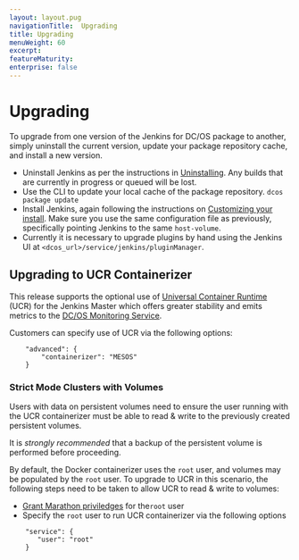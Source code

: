 ```yaml
---
layout: layout.pug
navigationTitle:  Upgrading
title: Upgrading
menuWeight: 60
excerpt:
featureMaturity:
enterprise: false
---
```

# Upgrading

To upgrade from one version of the Jenkins for DC/OS package to another, simply uninstall the current version, update your package repository cache, and install a new version.

- Uninstall Jenkins as per the instructions in [Uninstalling](https://docs.d2iq.com/mesosphere/dcos/services/jenkins/latest/uninstall/). Any builds that are currently in progress or queued will be lost.
- Use the CLI to update your local cache of the package repository. 
    `dcos package update`
- Install Jenkins, again following the instructions on [Customizing your install](https://docs.d2iq.com/mesosphere/dcos/services/jenkins/latest/custom-install/). Make sure you use the same configuration file as previously, specifically pointing Jenkins to the same <code>host-volume</code>.
- Currently it is necessary to upgrade plugins by hand using the Jenkins UI at <code>&lt;dcos_url&gt;/service/jenkins/pluginManager</code>.

## Upgrading to UCR Containerizer

This release supports the optional use of [Universal Container Runtime](https://docs.d2iq.com/mesosphere/dcos/latest/deploying-services/containerizers/ucr/) (UCR) for the Jenkins Master which offers greater stability and emits metrics to the [DC/OS Monitoring Service](https://docs.d2iq.com/mesosphere/dcos/services/dcos-monitoring/latest/).

Customers can specify use of UCR via the following options:
```
    "advanced": {
        "containerizer": "MESOS"
    }
```

### Strict Mode Clusters with Volumes

Users with data on persistent volumes need to ensure the user running with the UCR containerizer must be able to read & write to the previously created persistent volumes.

It is *strongly recommended* that a backup of the persistent volume is performed before proceeding.

By default, the Docker containerizer uses the `root` user, and volumes may be populated by the `root` user. To upgrade to UCR in this scenario, the following steps need to be taken to allow UCR to read & write to volumes:
- [Grant Marathon priviledges](https://docs.d2iq.com/mesosphere/dcos/latest/security/ent/users-groups/config-linux-user/#overriding-the-default-linux-user-of-a-catalog-service) for the`root` user
- Specify the `root` user to run UCR containerizer via the following options
```
    "service": {
       "user": "root"
    }
```
